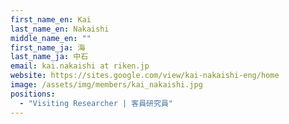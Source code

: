 ```yaml
---
first_name_en: Kai
last_name_en: Nakaishi
middle_name_en: ""
first_name_ja: 海
last_name_ja: 中石
email: kai.nakaishi at riken.jp
website: https://sites.google.com/view/kai-nakaishi-eng/home
image: /assets/img/members/kai_nakaishi.jpg
positions: 
  - "Visiting Researcher | 客員研究員"
---
```

